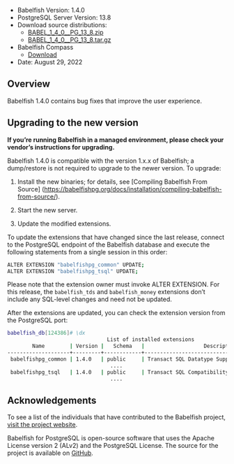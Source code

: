 - Babelfish Version: 1.4.0
- PostgreSQL Server Version: 13.8
- Download source distributions:
  - [BABEL_1_4_0__PG_13_8.zip](https://github.com/babelfish-for-postgresql/babelfish-for-postgresql/releases/download/BABEL_1_4_0__PG_13_8/BABEL_1_4_0__PG_13_8.zip)
  - [BABEL_1_4_0__PG_13_8.tar.gz](https://github.com/babelfish-for-postgresql/babelfish-for-postgresql/releases/download/BABEL_1_4_0__PG_13_8/BABEL_1_4_0__PG_13_8.tar.gz)
- Babelfish Compass
  - [Download](https://github.com/babelfish-for-postgresql/babelfish_compass/releases)
- Date: August 29, 2022

## Overview

Babelfish 1.4.0 contains bug fixes that improve the user experience.


## Upgrading to the new version

**If you’re running Babelfish in a managed environment, please check your vendor’s instructions for upgrading.**

Babelfish 1.4.0 is compatible with the version 1.x.x of Babelfish; a dump/restore is not required to upgrade to the newer version. To upgrade:

1. Install the new binaries; for details, see [Compiling Babelfish From Source] (https://babelfishpg.org/docs/installation/compiling-babelfish-from-source/).

2. Start the new server.

3. Update the modified extensions. 

To update the extensions that have changed since the last release, connect to the PostgreSQL endpoint of the Babelfish database and execute the following statements from a single session in this order:

```bash
ALTER EXTENSION "babelfishpg_common" UPDATE;
ALTER EXTENSION "babelfishpg_tsql" UPDATE;
```

Please note that the extension owner must invoke ALTER EXTENSION. For this release, the `babelfish_tds` and `babelfish_money` extensions don’t include any SQL-level changes and need not be updated.

After the extensions are updated, you can check the extension version from the PostgreSQL port:

```bash
babelfish_db[124386]# \dx
                                List of installed extensions
        Name        | Version |   Schema   |                   Description
--------------------+---------+------------+-------------------------------------------------
 babelfishpg_common | 1.4.0   | public     | Transact SQL Datatype Support
                                 ....
 babelfishpg_tsql   | 1.4.0   | public     | Transact SQL Compatibility
                                 ....
```


## Acknowledgements

To see a list of the individuals that have contributed to the Babelfish project, [visit the project website](https://babelfishpg.org/contributors/).

Babelfish for PostgreSQL is open-source software that uses the Apache License version 2 (ALv2) and the PostgreSQL License. The source for the project is available on [GitHub](https://github.com/babelfish-for-postgresql). 

